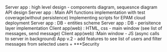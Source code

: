 Server app :  high level design - components diagram, sequesnce diagram
API design
Server app : Main API functions implementation with test coverage(without persistence)
Implementing scripts for EPAM cloud deployment
Server app : DB - entities scheme
Server app : DB - perisitence layer implementation
Client app(web) : HTML, css  - main window (see list of messages, send message)
Client app(web) :Main window - JS (async calls to server in background)
App v.2 - add features to see list of users and filter messages from selected users + ***Security
